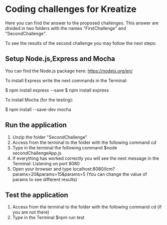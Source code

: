 # Coding challenges for Kreatize
Here you can find the answer to the proposed challenges. This answer are divided in two folders with the names "FirstChallenge" and "SecondChallenge". 


To see the results of the second challenge you may follow the next steps:

## Setup Node.js,Express and Mocha

You can find the Node.js package here: https://nodejs.org/en/

To install Express write the next commands in the Terminal:

$ npm install express --save
$ npm install express

To install Mocha (for the testing):

$ npm install --save-dev mocha

## Run the application
1. Unzip the folder "SecondChallenge" 
2. Access from the terminal to the folder with the following command cd <path>
3. Type in the terminal the following command  $node secondChallengeApp.js 
4. If everything has worked correctly you will see the next message in the Terminal: Listening on port 8080
5. Open your browser and type localhost:8080/lcm?params=20&params=15&params=5 (You can change the value of params to see different results)

## Test the application
1. Access from the terminal to the folder with the following command cd <path> (if you are not there)
2. Type in the Terminal $npm run test

